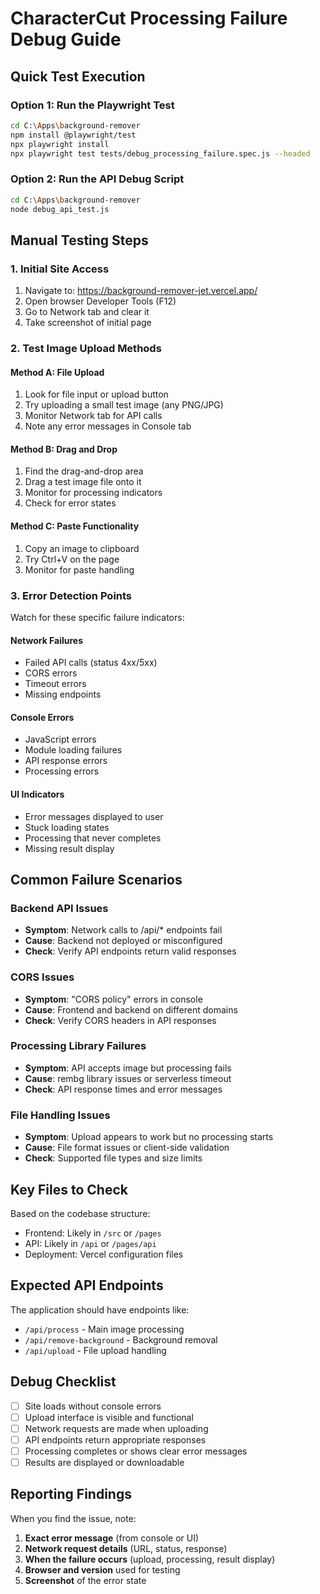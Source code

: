 # CharacterCut Processing Failure Debug Guide

## Quick Test Execution

### Option 1: Run the Playwright Test
```bash
cd C:\Apps\background-remover
npm install @playwright/test
npx playwright install
npx playwright test tests/debug_processing_failure.spec.js --headed
```

### Option 2: Run the API Debug Script
```bash
cd C:\Apps\background-remover
node debug_api_test.js
```

## Manual Testing Steps

### 1. Initial Site Access
1. Navigate to: https://background-remover-jet.vercel.app/
2. Open browser Developer Tools (F12)
3. Go to Network tab and clear it
4. Take screenshot of initial page

### 2. Test Image Upload Methods

#### Method A: File Upload
1. Look for file input or upload button
2. Try uploading a small test image (any PNG/JPG)
3. Monitor Network tab for API calls
4. Note any error messages in Console tab

#### Method B: Drag and Drop
1. Find the drag-and-drop area
2. Drag a test image file onto it
3. Monitor for processing indicators
4. Check for error states

#### Method C: Paste Functionality
1. Copy an image to clipboard
2. Try Ctrl+V on the page
3. Monitor for paste handling

### 3. Error Detection Points

Watch for these specific failure indicators:

#### Network Failures
- Failed API calls (status 4xx/5xx)
- CORS errors
- Timeout errors
- Missing endpoints

#### Console Errors
- JavaScript errors
- Module loading failures
- API response errors
- Processing errors

#### UI Indicators
- Error messages displayed to user
- Stuck loading states
- Processing that never completes
- Missing result display

## Common Failure Scenarios

### Backend API Issues
- **Symptom**: Network calls to /api/* endpoints fail
- **Cause**: Backend not deployed or misconfigured
- **Check**: Verify API endpoints return valid responses

### CORS Issues
- **Symptom**: "CORS policy" errors in console
- **Cause**: Frontend and backend on different domains
- **Check**: Verify CORS headers in API responses

### Processing Library Failures
- **Symptom**: API accepts image but processing fails
- **Cause**: rembg library issues or serverless timeout
- **Check**: API response times and error messages

### File Handling Issues
- **Symptom**: Upload appears to work but no processing starts
- **Cause**: File format issues or client-side validation
- **Check**: Supported file types and size limits

## Key Files to Check

Based on the codebase structure:
- Frontend: Likely in `/src` or `/pages`
- API: Likely in `/api` or `/pages/api`
- Deployment: Vercel configuration files

## Expected API Endpoints

The application should have endpoints like:
- `/api/process` - Main image processing
- `/api/remove-background` - Background removal
- `/api/upload` - File upload handling

## Debug Checklist

- [ ] Site loads without console errors
- [ ] Upload interface is visible and functional
- [ ] Network requests are made when uploading
- [ ] API endpoints return appropriate responses
- [ ] Processing completes or shows clear error messages
- [ ] Results are displayed or downloadable

## Reporting Findings

When you find the issue, note:
1. **Exact error message** (from console or UI)
2. **Network request details** (URL, status, response)
3. **When the failure occurs** (upload, processing, result display)
4. **Browser and version** used for testing
5. **Screenshot** of the error state